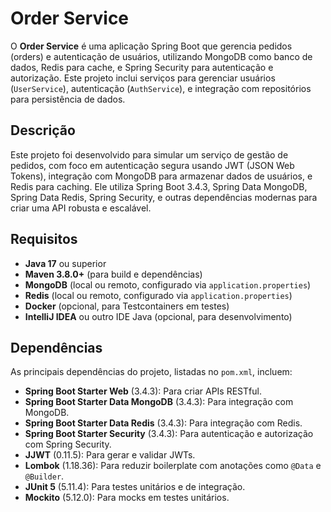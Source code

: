# Order Service

O **Order Service** é uma aplicação Spring Boot que gerencia pedidos (orders) e autenticação de usuários, utilizando MongoDB como banco de dados, Redis para cache, e Spring Security para autenticação e autorização. Este projeto inclui serviços para gerenciar usuários (`UserService`), autenticação (`AuthService`), e integração com repositórios para persistência de dados.

## Descrição

Este projeto foi desenvolvido para simular um serviço de gestão de pedidos, com foco em autenticação segura usando JWT (JSON Web Tokens), integração com MongoDB para armazenar dados de usuários, e Redis para caching. Ele utiliza Spring Boot 3.4.3, Spring Data MongoDB, Spring Data Redis, Spring Security, e outras dependências modernas para criar uma API robusta e escalável.

## Requisitos

- **Java 17** ou superior
- **Maven 3.8.0+** (para build e dependências)
- **MongoDB** (local ou remoto, configurado via `application.properties`)
- **Redis** (local ou remoto, configurado via `application.properties`)
- **Docker** (opcional, para Testcontainers em testes)
- **IntelliJ IDEA** ou outro IDE Java (opcional, para desenvolvimento)

## Dependências

As principais dependências do projeto, listadas no `pom.xml`, incluem:

- **Spring Boot Starter Web** (3.4.3): Para criar APIs RESTful.
- **Spring Boot Starter Data MongoDB** (3.4.3): Para integração com MongoDB.
- **Spring Boot Starter Data Redis** (3.4.3): Para integração com Redis.
- **Spring Boot Starter Security** (3.4.3): Para autenticação e autorização com Spring Security.
- **JJWT** (0.11.5): Para gerar e validar JWTs.
- **Lombok** (1.18.36): Para reduzir boilerplate com anotações como `@Data` e `@Builder`.
- **JUnit 5** (5.11.4): Para testes unitários e de integração.
- **Mockito** (5.12.0): Para mocks em testes unitários.
